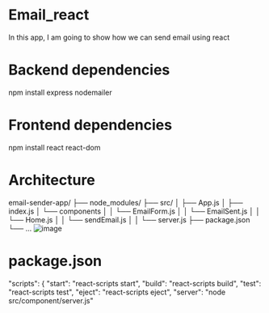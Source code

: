 # Email_react
In this app, I am going to show how we can send email using react

# Backend dependencies
npm install express nodemailer

# Frontend dependencies
npm install react react-dom

# Architecture
email-sender-app/
├── node_modules/
├── src/
│   ├── App.js
│   ├── index.js
│   └── components
│   │   └── EmailForm.js
│   │   └── EmailSent.js
│   │   └── Home.js
│   │   └── sendEmail.js
│   │   └── server.js
├── package.json
└── ...
![image](https://github.com/yashjaiswal5859/Email_react/assets/60476018/4ba6197b-cf42-4afe-acd3-43c9832576b1)

# package.json
"scripts": {
    "start": "react-scripts start",
    "build": "react-scripts build",
    "test": "react-scripts test",
    "eject": "react-scripts eject",
    "server": "node src/component/server.js"


